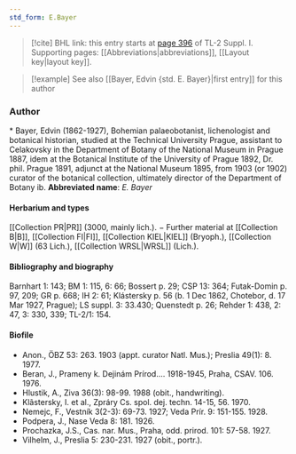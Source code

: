 ```yaml
---
std_form: E.Bayer
---
```


> [!cite] BHL link: this entry starts at [page 396](https://www.biodiversitylibrary.org/page/33265123) of TL-2 Suppl. I.
> Supporting pages: [[Abbreviations|abbreviations]], [[Layout key|layout key]].

> [!example] See also [[Bayer, Edvin {std. E. Bayer}|first entry]] for this author

### Author

\* Bayer, Edvin (1862-1927), Bohemian palaeobotanist, lichenologist and botanical historian, studied at the Technical University Prague, assistant to Celakovsky in the Department of Botany of the National Museum in Prague 1887, idem at the Botanical Institute of the University of Prague 1892, Dr. phil. Prague 1891, adjunct at the National Museum 1895, from 1903 (or 1902) curator of the botanical collection, ultimately director of the Department of Botany ib. 
**Abbreviated name**: *E. Bayer*

#### Herbarium and types

[[Collection PR|PR]] (3000, mainly lich.). − Further material at [[Collection B|B]], [[Collection FI|FI]], [[Collection KIEL|KIEL]] (Bryoph.), [[Collection W|W]] (63 Lich.), [[Collection WRSL|WRSL]] (Lich.).

#### Bibliography and biography

Barnhart 1: 143; BM 1: 115, 6: 66; Bossert p. 29; CSP 13: 364; Futak-Domin p. 97, 209; GR p. 668; IH 2: 61; Klástersky p. 56 (b. 1 Dec 1862, Chotebor, d. 17 Mar 1927, Prague); LS suppl. 3: 33.430; Quenstedt p. 26; Rehder 1: 438, 2: 47, 3: 330, 339; TL-2/1: 154.

#### Biofile

- Anon., ÖBZ 53: 263. 1903 (appt. curator Natl. Mus.); Preslia 49(1): 8. 1977.
- Beran, J., Prameny k. Dejinám Prírod.... 1918-1945, Praha, CSAV. 106. 1976.
- Hlustik, A., Ziva 36(3): 98-99. 1988 (obit., handwriting).
- Klãstersky, I. et al., Zpráry Cs. spol. dej. techn. 14-15, 56. 1970.
- Nemejc, F., Vestník 3(2-3): 69-73. 1927; Veda Prír. 9: 151-155. 1928.
- Podpera, J., Nase Veda 8: 181. 1926.
- Prochazka, J.S., Cas. nar. Mus., Praha, odd. prirod. 101: 57-58. 1927.
- Vilhelm, J., Preslia 5: 230-231. 1927 (obit., portr.).

